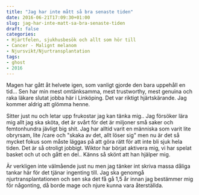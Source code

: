 ```yaml
---
title: "Jag har inte mått så bra senaste tiden"
date: 2016-06-21T17:09:30+01:00
slug: jag-har-inte-matt-sa-bra-senaste-tiden
draft: false
categories:
- Hjärtfelen, sjukhusbesök och allt som hör till
- Cancer - Malignt melanom
- Njursvikt/Njurtransplantation
tags:
- ghost
- 2016
---
```


Magen har gått åt helvete igen, som vanligt gjorde den bara uppehåll en tid... Sen har min mest omtänksamma, mest trustworthy, mest genuina och raka läkare slutat jobba här i Linköping. Det var riktigt hjärtskärande. Jag kommer aldrig att glömma henne.

Sitter just nu och letar upp frukostar jag kan tänka mig.. 
Jag försöker lära mig allt jag ska sköta, det är svårt för det är miljoner små saker och femtonhundra jävligt big shit. Jag har alltid varit en människa som varit lite obryrsam, lite /care och "skaka av det, allt löser sig" men nu är det så mycket fokus som måste läggas på att göra rätt för att inte bli sjuk hela tiden. Det är så otroligt jobbigt.
Wiktor har börjat aktivera mig, vi har spelat basket och ut och gått en del.. Känns så skönt att han hjälper mig.

Är verkligen inte välmående just nu men jag tänker int skriva massa dåliga tankar här för det tjänar ingenting till.
Jag ska genomgå njurtransplantationen och sen ska det få gå 1,5 år innan jag bestämmer mig för någonting, då borde mage och njure kunna vara återställda.
